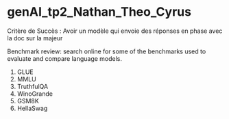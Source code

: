 # genAI_tp2_Nathan_Theo_Cyrus

Critère de Succès : Avoir un modèle qui envoie des réponses en phase avec la doc sur la majeur 


Benchmark review: search online for some of the benchmarks used to evaluate and compare language models.
1. GLUE
2. MMLU
3. TruthfulQA
4. WinoGrande
5. GSM8K
6. HellaSwag
